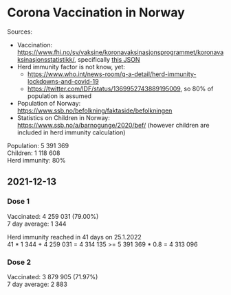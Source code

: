 # Corona Vaccination in Norway

Sources:

- Vaccination: <https://www.fhi.no/sv/vaksine/koronavaksinasjonsprogrammet/koronavaksinasjonsstatistikk/>, specifically [this JSON](https://www.fhi.no/api/chartdata/api/99119)
- Herd immunity factor is not know, yet:
  - <https://www.who.int/news-room/q-a-detail/herd-immunity-lockdowns-and-covid-19>
  - <https://twitter.com/IDF/status/1369952743889195009>, so 80% of population is assumed
- Population of Norway: <https://www.ssb.no/befolkning/faktaside/befolkningen>
- Statistics on Children in Norway: https://www.ssb.no/a/barnogunge/2020/bef/ (however children are included in herd immunity calculation)

Population: 5 391 369  
Children: 1 118 608  
Herd immunity: 80%  

## 2021-12-13

### Dose 1

Vaccinated: 4 259 031 (79.00%)  
7 day average: 1 344

Herd immunity reached in 41 days on 25.1.2022  
41 * 1 344 + 4 259 031 = 4 314 135 >= 5 391 369 * 0.8 = 4 313 096

### Dose 2

Vaccinated: 3 879 905 (71.97%)  
7 day average: 2 883

